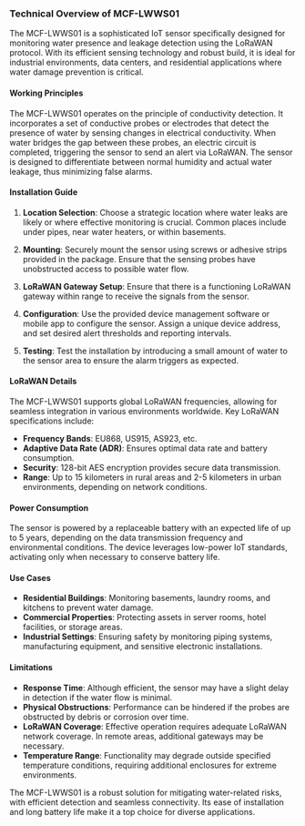 ### Technical Overview of MCF-LWWS01

The MCF-LWWS01 is a sophisticated IoT sensor specifically designed for monitoring water presence and leakage detection using the LoRaWAN protocol. With its efficient sensing technology and robust build, it is ideal for industrial environments, data centers, and residential applications where water damage prevention is critical.

#### Working Principles

The MCF-LWWS01 operates on the principle of conductivity detection. It incorporates a set of conductive probes or electrodes that detect the presence of water by sensing changes in electrical conductivity. When water bridges the gap between these probes, an electric circuit is completed, triggering the sensor to send an alert via LoRaWAN. The sensor is designed to differentiate between normal humidity and actual water leakage, thus minimizing false alarms.

#### Installation Guide

1. **Location Selection**: Choose a strategic location where water leaks are likely or where effective monitoring is crucial. Common places include under pipes, near water heaters, or within basements.
   
2. **Mounting**: Securely mount the sensor using screws or adhesive strips provided in the package. Ensure that the sensing probes have unobstructed access to possible water flow.

3. **LoRaWAN Gateway Setup**: Ensure that there is a functioning LoRaWAN gateway within range to receive the signals from the sensor.

4. **Configuration**: Use the provided device management software or mobile app to configure the sensor. Assign a unique device address, and set desired alert thresholds and reporting intervals.

5. **Testing**: Test the installation by introducing a small amount of water to the sensor area to ensure the alarm triggers as expected.

#### LoRaWAN Details

The MCF-LWWS01 supports global LoRaWAN frequencies, allowing for seamless integration in various environments worldwide. Key LoRaWAN specifications include:

- **Frequency Bands**: EU868, US915, AS923, etc.
- **Adaptive Data Rate (ADR)**: Ensures optimal data rate and battery consumption.
- **Security**: 128-bit AES encryption provides secure data transmission.
- **Range**: Up to 15 kilometers in rural areas and 2-5 kilometers in urban environments, depending on network conditions.

#### Power Consumption

The sensor is powered by a replaceable battery with an expected life of up to 5 years, depending on the data transmission frequency and environmental conditions. The device leverages low-power IoT standards, activating only when necessary to conserve battery life.

#### Use Cases

- **Residential Buildings**: Monitoring basements, laundry rooms, and kitchens to prevent water damage.
- **Commercial Properties**: Protecting assets in server rooms, hotel facilities, or storage areas.
- **Industrial Settings**: Ensuring safety by monitoring piping systems, manufacturing equipment, and sensitive electronic installations.

#### Limitations

- **Response Time**: Although efficient, the sensor may have a slight delay in detection if the water flow is minimal.
- **Physical Obstructions**: Performance can be hindered if the probes are obstructed by debris or corrosion over time.
- **LoRaWAN Coverage**: Effective operation requires adequate LoRaWAN network coverage. In remote areas, additional gateways may be necessary.
- **Temperature Range**: Functionality may degrade outside specified temperature conditions, requiring additional enclosures for extreme environments.

The MCF-LWWS01 is a robust solution for mitigating water-related risks, with efficient detection and seamless connectivity. Its ease of installation and long battery life make it a top choice for diverse applications.